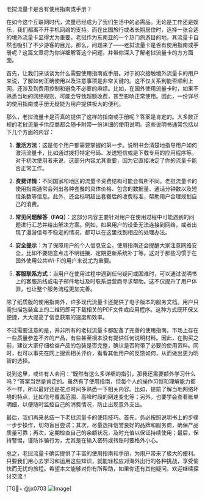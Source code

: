 老挝流量卡是否有使用指南或手册？

在如今这个互联网时代，流量已经成为了我们生活中的必需品。无论是工作还是娱乐，我们都离不开手机网络的支持。而在出国旅行或者长期居住时，选择一张合适的境外流量卡显得尤为重要。老挝作为东南亚的一个热门旅游目的地，其流量卡自然也吸引了不少游客的目光。那么，问题来了——老挝流量卡是否有使用指南或手册呢？这篇文章将为你详细解答这个问题，并带你深入了解老挝流量卡的方方面面。

首先，让我们来谈谈为什么需要使用指南或手册。对于初次接触境外流量卡的用户来说，了解如何正确使用以及注意事项是非常关键的。这不仅关系到能否顺利上网，还涉及到费用控制和避免不必要的麻烦。比如，在国外使用流量卡时，如果不熟悉当地的网络规则，可能会导致超额收费，甚至影响正常使用。因此，一份详尽的使用指南或手册无疑能为用户提供极大的便利。

那么，老挝流量卡是否真的提供了这样的指南或手册呢？答案是肯定的。大多数正规的老挝流量卡供应商都会随卡附带一份详细的使用说明。这些说明书通常包括以下几个方面的内容：

1. **激活方法**：这是每个用户都需要掌握的第一步。说明书会清楚地指导用户如何激活流量卡，比如通过拨打特定号码、发送短信或是下载专用的应用程序等。对于初次使用者来说，这部分内容尤其重要，因为它直接决定了你的流量卡能否正常工作。

2. **资费详情**：不同国家和地区的流量卡资费结构可能会有所不同。老挝流量卡的使用指南通常会列出各种套餐的具体价格、包含的数据量、通话分钟数以及短信条数等信息。此外，还会标明超出套餐后的收费标准，帮助用户合理规划自己的消费。

3. **常见问题解答（FAQ）**：这部分内容主要针对用户在使用过程中可能遇到的问题进行汇总并给出解决方案。例如，如果用户的设备无法连接到网络，或者出现了漫游信号不稳定的情况，都可以在这里找到相应的处理办法。

4. **安全提示**：为了保障用户的个人信息安全，使用指南还会提醒大家注意网络安全，比如不要随意点击不明链接、定期更新系统补丁等。这对于那些习惯于在国外使用公共Wi-Fi的用户来说尤为重要。

5. **客服联系方式**：当用户在使用过程中遇到任何疑问或困难时，可以通过说明书上的客服热线或电子邮件地址及时联系运营商寻求帮助。这不仅提升了用户体验，也让整个服务流程更加完善。

除了纸质版的使用指南外，许多现代流量卡还提供了电子版本的服务文档。用户只需扫描包装盒上的二维码即可下载相关的PDF文件或应用程序。这种方式既环保又便捷，大大提高了信息获取的速度和效率。

不过需要注意的是，并非所有的老挝流量卡都配备了完善的使用指南。市场上存在一些质量参差不齐的产品，有些甚至根本没有提供任何说明材料。因此，在购买之前，建议大家仔细检查产品的包装是否完整，确认是否附带了必要的使用资料。同时，也可以事先在网上搜索相关评价，看看其他用户的反馈如何，从而做出更为明智的选择。

说到这里，或许有人会问：“既然有这么多详细的指引，那我还需要额外学习什么吗？”答案当然是肯定的。虽然有了使用指南，但每个人的操作习惯和理解能力都不一样，所以最好还是花点时间多熟悉一下相关内容。比如，提前了解当地网络环境的特点，比如信号覆盖范围、高峰时段的网速变化等；另外，也要学会查看账单明细，以便随时监控自己的消费情况，防止出现意外支出。

最后，我们再来总结一下老挝流量卡的使用技巧。首先，务必按照说明书上的步骤一步步操作，切勿盲目尝试；其次，尽量选择信誉良好的品牌和服务商，确保产品质量可靠；再次，定期检查自己的余额状况，及时充值以保证持续使用；最后，保持警惕，谨防诈骗行为，尤其是在输入密码或转账时要格外小心。

总之，老挝流量卡确实提供了丰富的使用指南和手册，为用户带来了极大的便利。只要我们用心去学习和运用这些知识，就能轻松应对海外出行的各种挑战，享受愉快而无忧的旅程。希望本文能够对你有所帮助，如果你还有其他疑问，欢迎继续探讨交流！

[TG💪+ @jx0703 ![Image](https://github.com/user-attachments/assets/dbca1d08-cadb-493c-b0ec-ad6f7a83f270)]